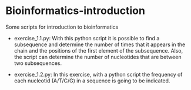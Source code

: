# Bioinformatics-introduction

Some scripts for introduction to bioinformatics

- exercise_1.1.py: With this python script it is possible to find a subsequence and determine the number of times that it appears in the chain and the positions of the first element of the subsequence. Also, the script can determine the number of nucleotides that are between two subsequences.

- exercise_1.2.py: In this exercise, with a python script the frequency of each nucleotid (A/T/C/G) in a sequence is going to be indicated. 
